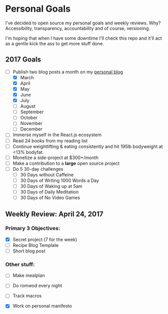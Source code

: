 # Personal Goals
I've decided to open source my personal goals and weekly reviews. Why? Accessibility, transparency, accountability and of course, versioning.

I'm hoping that when I have some downtime I'll check this repo and it'll act as a gentle kick the ass to get more stuff done.
## 2017 Goals
- [ ] Publish two blog posts a month on my [personal blog](https://cressler.io)
    - [X] March
    - [X] April
    - [X] May
    - [X] June
    - [X] July
    - [ ] August
    - [ ] September
    - [ ] October
    - [ ] November
    - [ ] December
    
- [ ] Immerse myself in the React.js ecosystem
- [ ] Read 24 books from my reading list
- [ ] Continue weightlifting & eating consistently and hit 195lb bodyweight at <13% bodyfat.
- [ ] Monetize a side-project at $300+/month
- [ ] Make a contribution to a **large** open source project
- [ ] Do 5 30-day challenges
  - [ ] 30 Days without Caffeine
  - [ ] 30 Days of Writing 1000 Words a Day
  - [ ] 30 Days of Waking up at 5am
  - [ ] 30 Days of Daily Meditation
  - [ ] 30 Days of No Video Games

## Weekly Review: April 24, 2017

### Primary 3 Objectives:
- [X] Secret project (7 for the week)
- [ ] Recipe Blog Template
- [ ] Short blog post

### Other stuff:
- [ ] Make mealplan
- [ ] Do romwod every night
- [ ] Track macros
- [X] Work on personal manifesto

